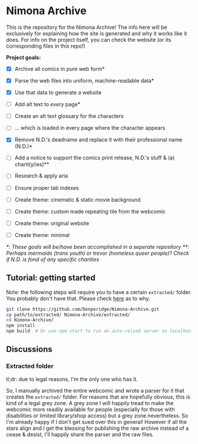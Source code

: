 # Nimona Archive

This is the repository for the Nimona Archive! The info here will be exclusively for explaining how the site is generated and why it works like it does. For info on the project itself, you can check the website (or its corresponding files in this repo!)

**Project goals:**
- [x] Archive all comics in pure web form*
- [x] Parse the web files into uniform, machine-readable data*
- [x] Use that data to generate a website

- [ ] Add alt text to *every* page*
- [ ] Create an alt text glossary for the characters
- [ ] ... which is loaded in every page where the character appears

- [x] Remove N.D.'s deadname and replace it with their professional name (N.D.)*
- [ ] Add a notice to support the comics print release, N.D.'s stuff & (a) charit(y/ies)**

- [ ] Research & apply aria
- [ ] Ensure proper tab indexes

- [ ] Create theme: cinematic & static movie background
- [ ] Create theme: custom made repeating tile from the webcomic
- [ ] Create theme: original website
- [ ] Create theme: minimal

*\*: These goals will be/have been accomplished in a seperate repository*
*\*\*: Perhaps mermaids (trans youth) or trevor (homeless queer people)? Check if N.D. is fond of any specific charities*


## Tutorial: getting started
Note: the following steps will require you to have a certain `extracted/` folder. You probably don't have that. Please check [here](#extracted-folder) as to why.
```bash
git clone https://github.com/Denperidge/Nimona-Archive.git
cp path/to/extracted/ Nimona-Archive/extracted/
cd Nimona-Archive/
npm install
npm build  # Or use npm start to run an auto-reload server on localhost:1234 
```


## Discussions
### Extracted folder
tl;dr: due to legal reasons, I'm the only one who has it.

So, I manually archived the entire webcomic and wrote a parser for it that creates the `extracted/` folder. For reasons that are hopefully obvious, this is kind of a legal grey zone. A grey zone I will happily tread to make the webcomic more readily available for people (especially for those with disabilities or limited library/shop access) but a grey zone nevertheless. So I'm already happy if I don't get sued over this in general! However if all the stars align and I get the blessing for publishing the raw archive instead of a cease & desist, I'll happily share the parser and the raw files.
